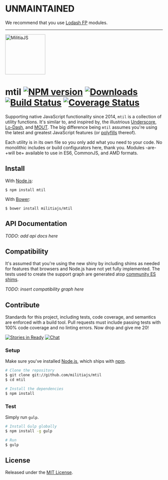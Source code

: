 # UNMAINTAINED

We recommend that you use [Lodash FP](https://github.com/lodash/lodash/wiki/FP-Guide) modules.

---

<a href="http://militiajs.github.io/"><img alt="MilitiaJS" src="http://militiajs.github.io/assets/media/militia.svg" width="128" /></a>

# mtil [![NPM version][npm-img]][npm-url] [![Downloads][downloads-img]][npm-url] [![Build Status][travis-img]][travis-url] [![Coverage Status][coveralls-img]][coveralls-url]

Supporting native JavaScript functionality since 2014, `mtil` is a collection of utility functions. It's similar to, and inspired by, the illustrious [Underscore][underscore], [Lo-Dash][lodash], and [MOUT][mout]. The big difference being `mtil` assumes you're using the latest and greatest JavaScript features (or [polyfills][shims] thereof).

Each utility is in its own file so you only add what you need to your code. No monolithic includes or build configurators here, thank you. Modules -are- +will be+ available to use in ES6, CommonJS, and AMD formats.

## Install

With [Node.js](http://nodejs.org):

    $ npm install mtil

With [Bower](http://bower.io):

    $ bower install militiajs/mtil

## API Documentation

_TODO: add api docs here_

## Compatibility

It's assumed that you're using the new shiny by including shims as needed for features that browsers and Node.js have not yet fully implemented. The tests used to create the support graph are generated atop [community ES shims][shims].

_TODO: insert compatibility graph here_

## Contribute

Standards for this project, including tests, code coverage, and semantics are enforced with a build tool. Pull requests must include passing tests with 100% code coverage and no linting errors. Now drop and give me 20!

[![Stories in Ready][waffle-img]][waffle-url] [![Chat][gitter-img]][gitter-url]

### Setup

Make sure you've installed [Node.js](http://nodejs.org), which ships with [npm](http://npmjs.org).

```sh
# Clone the repository
$ git clone git://github.com/militiajs/mtil
$ cd mtil

# Install the dependencies
$ npm install
```

### Test

Simply run `gulp`.

```sh
# Install Gulp globally
$ npm install -g gulp

# Run
$ gulp
```

## License

Released under the [MIT License](http://www.opensource.org/licenses/mit-license.php).

[coveralls-img]: http://img.shields.io/coveralls/militiajs/mtil/master.svg?style=flat-square
[coveralls-url]: https://coveralls.io/r/militiajs/mtil
[downloads-img]: http://img.shields.io/npm/dm/mtil.svg?style=flat-square
[gitter-img]:    http://img.shields.io/badge/gitter-militiajs/mtil-blue.svg?style=flat-square
[gitter-url]:    https://gitter.im/militiajs/mtil
[npm-img]:       http://img.shields.io/npm/v/mtil.svg?style=flat-square
[npm-url]:       https://npmjs.org/package/mtil
[travis-img]:    http://img.shields.io/travis/militiajs/mtil.svg?style=flat-square
[travis-url]:    https://travis-ci.org/militiajs/mtil
[waffle-img]:    http://img.shields.io/badge/waffle-militiajs/mtil-yellow.svg?style=flat-square
[waffle-url]:    http://waffle.io/militiajs/mtil

[lodash]:     http://lodash.com/
[mout]:       http://moutjs.com/
[shims]:      https://github.com/es-shims/
[underscore]: http://underscorejs.org/
